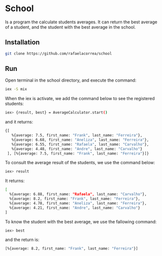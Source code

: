 # School

Is a program the calculate students averages. It can return the best average of a student, and the student with the best average in the school.

## Installation


 ```bash 
 git clone https://github.com/rafaelacorrea/school
 ```

## Run

Open terminal in the school directory, and execute the command: 
```bash
iex -S mix
```

When the iex is activate, we add the command below to see the registered students:
```bash 
iex> {result, best} = AverageCalculator.start()
```
and it returns:
```bash
{[
   %{average: 7.5, first_name: "Frank", last_name: "Ferreira"},
   %{average: 6.68, first_name: "Aneliza", last_name: "Ferreira"},
   %{average: 6.55, first_name: "Rafaela", last_name: "Carvalho"},
   %{average: 4.48, first_name: "Andre", last_name: "Carvalho"}
 ], [%{average: 7.5, first_name: "Frank", last_name: "Ferreira"}]}
```

To consult the average result of the students, we use the command below:
```bash
iex> result
```
It returns:
```bash
[
  %{average: 6.88, first_name: "Rafaela", last_name: "Carvalho"},
  %{average: 8.2, first_name: "Frank", last_name: "Ferreira"},
  %{average: 4.78, first_name: "Aneliza", last_name: "Ferreira"},
  %{average: 4.21, first_name: "Andre", last_name: "Carvalho"}
]
```
To know the student with the best average, we use the fallowing command:
```bash
iex> best
```
and the return is:
```bash
[%{average: 8.2, first_name: "Frank", last_name: "Ferreira"}]
```
